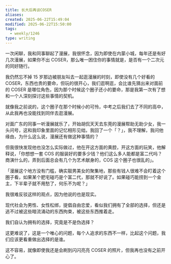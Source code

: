 ```yaml
---
title: 长大后再谈COSER
aliases: 
created: 2025-06-22T15:49:04
modified: 2025-06-22T15:50:00
tags:
  - weekly/1246
type: writing
---
```


一次闲聊，我和同事聊起了漫展，我很怀念，因为即使在内蒙小城，每年还是有好几次漫展，如果你不出 COSER，那么唯一困住你的事情就是，是否有一个二次元的同好随行。

我仍然忘不掉 15 岁那边被朋友叫去一起逛漫展的时刻，即使没有几个好看的 COSER，东西也贵的要命，但玩的很开心，我们逛啊逛，会比谁先猜出来对面前的 COSER 是哪位角色，因为那个时候这个圈子还小的要命，那是我第一次有了想和一个人深刻探讨这些事情的契机。

就像我之前说的，这个圈子在那个时候小的可怜，中考之后我们去了不同的高中，从此我再也没能找到同伴去逛漫展。

对面广东的同事一听漫展就乐了，开始胡侃天天去东莞的漫展帮助无助少女，我一头问号，这和我印象里面的记忆相形见绌，我回了一个「？」，我不理解，我问他缘由，为什么这么说，漫展还有做这种事情的？

但我很快发现他也没怎么实际做过，他在开这方面的黄腔，开这方面的玩笑，他解释说，「你想想一套 COS 的服装好的要多少钱？他们这么多人能都是富二代吗？商演什么的，弄到后面总会有几个为艺术献身的，COS 这个圈子也很乱的」。

「漫展这个地方没有门槛，确实靓男美女的聚集地，那些有钱人很难不会盯着这个圈子看，如果某个肥宅碰巧是个富二代，那就不好说了。如果碰巧能捞到一个金主，下半辈子就不用愁了，何乐不为呢？」

我很难反驳这样的观点，因为他说的也是现实。

现代社会为男性、女性松绑，提倡自由恋爱，看似我们拥有了全部的选择，但还是逃不过被这些暗流涌动的东西拘束，被这些东西推着走。

我们自认为拥有的选择，究竟是不是伪选择？

这更难说了，这是一个唯心的问题，每个人追求的东西不一样，比起这个问题，我们应该更看重做出选择的是谁。

这不容易，就像即使我还是会刷到闪闪亮亮 COSER 的照片，但我再也没有之前开心了。
